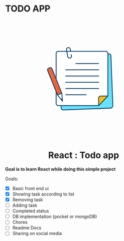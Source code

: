 # TODO APP 
<div style="margin:auto;">
 <svg viewBox="0 0 400 300" xmlns="http://www.w3.org/2000/svg"><path d="m148.27 229.34a5.41 5.41 0 0 1 -5.62-5.21l-5-127.3a5.42 5.42 0 0 1 5.21-5.63l120.94-4.71a5.42 5.42 0 0 1 5.63 5.21l4.96 126.3a6.44 6.44 0 0 1 -6.19 6.68z" fill="#68e1fd"/><path d="m148.06 230.35a6.41 6.41 0 0 1 -6.41-6.18l-5-127.3a6.43 6.43 0 0 1 6.17-6.67l120.98-4.7a6.41 6.41 0 0 1 6.67 6.16l4.92 126.34a7.45 7.45 0 0 1 -7.15 7.72l-119.93 4.67zm116-142.86h-.18l-120.94 4.71a4.43 4.43 0 0 0 -4.25 4.59l4.95 127.31a4.39 4.39 0 0 0 1.42 3.07 4.46 4.46 0 0 0 3.18 1.17l119.93-4.67a5.44 5.44 0 0 0 5.22-5.64l-4.92-126.29a4.42 4.42 0 0 0 -4.41-4.25z" fill="#093f68"/><path d="m238.12 218.31h-102.86a5.42 5.42 0 0 1 -5.42-5.42v-127.4a5.41 5.41 0 0 1 5.42-5.42h121a5.42 5.42 0 0 1 5.42 5.42v108.05z" fill="#fff"/><path d="m238.12 219.31h-102.86a6.44 6.44 0 0 1 -6.43-6.42v-127.4a6.44 6.44 0 0 1 6.43-6.42h121a6.43 6.43 0 0 1 6.42 6.42v108.05a1 1 0 0 1 -.28.69l-23.56 24.77a1 1 0 0 1 -.72.31zm-102.86-138.24a4.43 4.43 0 0 0 -4.43 4.42v127.4a4.44 4.44 0 0 0 4.43 4.42h102.43l23-24.17v-107.65a4.43 4.43 0 0 0 -4.42-4.42z" fill="#093f68"/><path d="m238.12 218.31v-19.12a5.18 5.18 0 0 1 5.17-5.17h18.43z" fill="#ffbc0e"/><g fill="#093f68"><path d="m238.12 219.31a1.16 1.16 0 0 1 -.37-.07 1 1 0 0 1 -.63-.93v-19.12a6.18 6.18 0 0 1 6.17-6.17h18.43a1 1 0 0 1 .72 1.7l-23.6 24.28a1 1 0 0 1 -.72.31zm5.17-24.31a4.17 4.17 0 0 0 -4.17 4.17v16.65l20.23-20.82z"/><path d="m238.12 112.38h-58a1 1 0 1 1 0-2h58a1 1 0 0 1 0 2z"/><path d="m238.12 128.23h-83.85a1 1 0 0 1 0-2h83.85a1 1 0 0 1 0 2z"/><path d="m238.12 144.09h-83.85a1 1 0 0 1 0-2h83.85a1 1 0 0 1 0 2z"/><path d="m238.12 159.94h-83.85a1 1 0 0 1 0-2h83.85a1 1 0 0 1 0 2z"/><path d="m238.12 175.8h-83.85a1 1 0 0 1 0-2h83.85a1 1 0 0 1 0 2z"/><path d="m206 191.66h-51.73a1 1 0 0 1 0-2h51.73a1 1 0 0 1 0 2z"/><path d="m163.9 98.41a5.29 5.29 0 0 1 -5.48-4.41l-3.16-17.84a5.11 5.11 0 0 1 1.12-4.36 6.43 6.43 0 0 1 7.73-1.37 5.12 5.12 0 0 1 2.55 3.71l.88 5a1 1 0 0 1 -.81 1.16 1 1 0 0 1 -1.16-.81l-.88-5a3.15 3.15 0 0 0 -1.56-2.32 4.45 4.45 0 0 0 -5.23.93 3.14 3.14 0 0 0 -.67 2.71l3.15 17.84c.42 2.34 2.48 3 4.33 2.73s3.55-1.71 3.14-4l-.65-3.65a1 1 0 0 1 2-.35l.64 3.65c.63 3.52-1.92 5.87-4.75 6.37a7.46 7.46 0 0 1 -1.19.01z"/></g><path d="m119.34 120h12a0 0 0 0 1 0 0v67a4.46 4.46 0 0 1 -4.46 4.46h-3.07a4.46 4.46 0 0 1 -4.46-4.46v-67a0 0 0 0 1 0 0z" fill="#f56132" transform="matrix(-.927706 .37331164 -.37331164 -.927706 299.74 253.31)"/><path d="m133.11 192.05a.91.91 0 0 1 -.39-.08 1 1 0 0 1 -.54-.54l-25-62.13a5.46 5.46 0 0 1 0-4.18 5.39 5.39 0 0 1 3-2.92l2.84-1.15a5.48 5.48 0 0 1 7.11 3l25 62.12a1 1 0 0 1 -.55 1.3l-11.09 4.53a1 1 0 0 1 -.38.05zm-18-69.39a3.44 3.44 0 0 0 -1.29.25l-2.82 1.14a3.47 3.47 0 0 0 -1.91 4.51l24.63 61.19 9.26-3.73-24.68-61.19a3.47 3.47 0 0 0 -3.21-2.17z" fill="#093f68"/><path d="m133.12 191.06 11.12-4.48 1.19 14.6.46 5.57-3.53-4.34z" fill="#fff"/><path d="m145.89 207.75a1 1 0 0 1 -.77-.37l-12.78-15.69a1 1 0 0 1 .4-1.56l11.13-4.48a1 1 0 0 1 .89.08 1 1 0 0 1 .48.77l1.65 20.17a1 1 0 0 1 -.63 1 .94.94 0 0 1 -.37.08zm-11.14-16.27 9.88 12.14-1.28-15.62z" fill="#093f68"/><path d="m142.36 202.41 3.07-1.23.46 5.57z" fill="#093f68"/><path d="m145.89 207.75a1 1 0 0 1 -.77-.37l-3.54-4.33a1 1 0 0 1 -.19-.89 1 1 0 0 1 .6-.67l3.07-1.24a1 1 0 0 1 1.37.84l.46 5.58a1 1 0 0 1 -.63 1 .94.94 0 0 1 -.37.08zm-1.9-4.92.64.79-.08-1z" fill="#093f68"/></svg></div>

<center><h1>React : Todo app</h1></center>


**Goal is to learn React while doing this simple project**

Goals:
- [x] Basic front end ui
- [x] Showing task according to list 
- [x] Removing task
- [ ] Adding task
- [ ] Completed status
- [ ] DB implementation (pocket or mongoDB)
- [ ] Chores
- [ ] Readme Docs
- [ ] Sharing on social media 